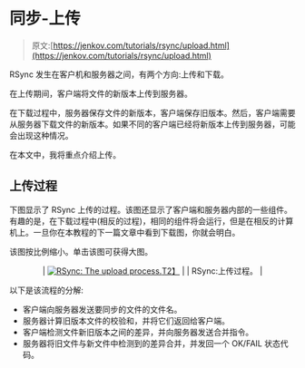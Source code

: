 # 同步-上传

> 原文:[https://jenkov.com/tutorials/rsync/upload.html](https://jenkov.com/tutorials/rsync/upload.html)

RSync 发生在客户机和服务器之间，有两个方向:上传和下载。

在上传期间，客户端将文件的新版本上传到服务器。

在下载过程中，服务器保存文件的新版本，客户端保存旧版本。然后，客户端需要从服务器下载文件的新版本。如果不同的客户端已经将新版本上传到服务器，可能会出现这种情况。

在本文中，我将重点介绍上传。

## 上传过程

下图显示了 RSync 上传的过程。该图还显示了客户端和服务器内部的一些组件。有趣的是，在下载过程中(相反的过程)，相同的组件将会运行，但是在相反的计算机上。一旦你在本教程的下一篇文章中看到下载图，你就会明白。

该图按比例缩小。单击该图可获得大图。

<center>

| [![RSync: The upload process.](../Images/61eca3414544893d38efc7aa6d667b38.png)T2】](/images/rsync/upload-process.png) |
| RSync:上传过程。 |

</center>

以下是该流程的分解:

*   客户端向服务器发送要同步的文件的文件名。
*   服务器计算旧版本文件的校验和，并将它们返回给客户端。
*   客户端检测文件新旧版本之间的差异，并向服务器发送合并指令。
*   服务器将旧文件与新文件中检测到的差异合并，并发回一个 OK/FAIL 状态代码。